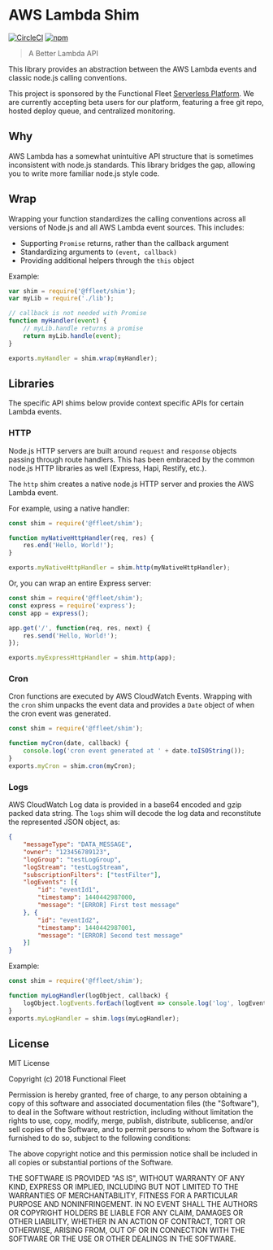 # AWS Lambda Shim

[![CircleCI](https://img.shields.io/circleci/project/github/ffleet/shim.svg)](#readme)
[![npm](https://img.shields.io/npm/v/@ffleet/shim.svg)](https://www.npmjs.com/package/@ffleet/shim)

> A Better Lambda API

This library provides an abstraction between the AWS Lambda events and classic node.js calling conventions.

This project is sponsored by the Functional Fleet [Serverless Platform](https://ffleet.io). We are currently accepting beta users for our platform, featuring a free git repo, hosted deploy queue, and centralized monitoring.

## Why

AWS Lambda has a somewhat unintuitive API structure that is sometimes inconsistent with node.js standards. This library bridges the gap, allowing you to write more familiar node.js style code.

## Wrap

Wrapping your function standardizes the calling conventions across all versions of Node.js and all AWS Lambda event sources. This includes:

* Supporting `Promise` returns, rather than the callback argument
* Standardizing arguments to `(event, callback)`
* Providing additional helpers through the `this` object

Example:
```js
var shim = require('@ffleet/shim');
var myLib = require('./lib');

// callback is not needed with Promise
function myHandler(event) {
	// myLib.handle returns a promise
	return myLib.handle(event);
}

exports.myHandler = shim.wrap(myHandler);
```

## Libraries

The specific API shims below provide context specific APIs for certain Lambda events.

### HTTP

Node.js HTTP servers are built around `request` and `response` objects passing through route handlers. This has been embraced by the common node.js HTTP libraries as well (Express, Hapi, Restify, etc.).

The `http` shim creates a native node.js HTTP server and proxies the AWS Lambda event.

For example, using a native handler:
```js
const shim = require('@ffleet/shim');

function myNativeHttpHandler(req, res) {
	res.end('Hello, World!');
}

exports.myNativeHttpHandler = shim.http(myNativeHttpHandler);
```

Or, you can wrap an entire Express server:
```js
const shim = require('@ffleet/shim');
const express = require('express');
const app = express();

app.get('/', function(req, res, next) {
	res.send('Hello, World!');
});

exports.myExpressHttpHandler = shim.http(app);
```

### Cron

Cron functions are executed by AWS CloudWatch Events. Wrapping with the `cron` shim unpacks the event data and provides a `Date` object of when the cron event was generated.

```js
const shim = require('@ffleet/shim');

function myCron(date, callback) {
	console.log('cron event generated at ' + date.toISOString());
}
exports.myCron = shim.cron(myCron);
```

### Logs

AWS CloudWatch Log data is provided in a base64 encoded and gzip packed data string. The `logs` shim will decode the log data and reconstitute the represented JSON object, as:

```json
{
	"messageType": "DATA_MESSAGE",
	"owner": "123456789123",
	"logGroup": "testLogGroup",
	"logStream": "testLogStream",
	"subscriptionFilters": ["testFilter"],
	"logEvents": [{
		"id": "eventId1",
		"timestamp": 1440442987000,
		"message": "[ERROR] First test message"
	}, {
		"id": "eventId2",
		"timestamp": 1440442987001,
		"message": "[ERROR] Second test message"
	}]
}
```

Example:
```js
const shim = require('@ffleet/shim');

function myLogHandler(logObject, callback) {
	logObject.logEvents.forEach(logEvent => console.log('log', logEvent));
}
exports.myLogHandler = shim.logs(myLogHandler);
```

## License

MIT License

Copyright (c) 2018 Functional Fleet

Permission is hereby granted, free of charge, to any person obtaining a copy
of this software and associated documentation files (the "Software"), to deal
in the Software without restriction, including without limitation the rights
to use, copy, modify, merge, publish, distribute, sublicense, and/or sell
copies of the Software, and to permit persons to whom the Software is
furnished to do so, subject to the following conditions:

The above copyright notice and this permission notice shall be included in all
copies or substantial portions of the Software.

THE SOFTWARE IS PROVIDED "AS IS", WITHOUT WARRANTY OF ANY KIND, EXPRESS OR
IMPLIED, INCLUDING BUT NOT LIMITED TO THE WARRANTIES OF MERCHANTABILITY,
FITNESS FOR A PARTICULAR PURPOSE AND NONINFRINGEMENT. IN NO EVENT SHALL THE
AUTHORS OR COPYRIGHT HOLDERS BE LIABLE FOR ANY CLAIM, DAMAGES OR OTHER
LIABILITY, WHETHER IN AN ACTION OF CONTRACT, TORT OR OTHERWISE, ARISING FROM,
OUT OF OR IN CONNECTION WITH THE SOFTWARE OR THE USE OR OTHER DEALINGS IN THE
SOFTWARE.
